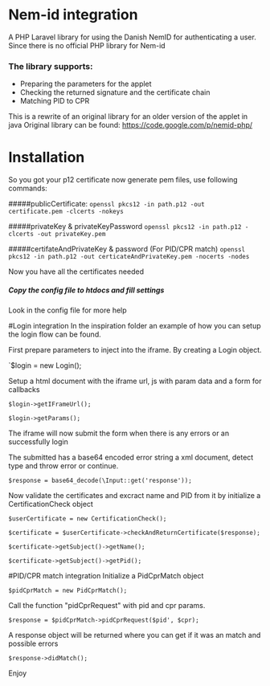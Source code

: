 # Nem-id integration

A PHP Laravel library for using the Danish NemID for authenticating a user.
Since there is no official PHP library for Nem-id 
 
### The library supports: 
  - Preparing the parameters for the applet
  - Checking the returned signature and the certificate chain
  - Matching PID to CPR
    
This is a rewrite of an original library for an older version of the applet in java
Original library can be found: https://code.google.com/p/nemid-php/ 
    
# Installation

So you got your p12 certificate now generate pem files, use following commands: 

#####publicCertificate:
`openssl pkcs12 -in path.p12 -out certificate.pem -clcerts -nokeys`

#####privateKey & privateKeyPassword
`openssl pkcs12 -in path.p12 -clcerts -out privateKey.pem`

#####certifateAndPrivateKey & password (For PID/CPR match)
`openssl pkcs12 -in path.p12 -out certicateAndPrivateKey.pem -nocerts -nodes`     

Now you have all the certificates needed 

##### Copy the config file to htdocs and fill settings
Look in the config file for more help

#Login integration
In the inspiration folder an example of how you can setup the login flow can be found.

First prepare parameters to inject into the iframe. By creating a Login object.

`$login = new Login();

Setup a html document with the iframe url, js with param data and a form for callbacks

`$login->getIFrameUrl();`

`$login->getParams();`

The iframe will now submit the form when there is any errors or an successfully login

The submitted has a base64 encoded error string a xml document, detect type and throw error or continue.

`$response = base64_decode(\Input::get('response'));`

Now validate the certificates and excract name and PID from it by initialize a CertificationCheck object

`$userCertificate = new CertificationCheck();`

`$certificate = $userCertificate->checkAndReturnCertificate($response);`

`$certificate->getSubject()->getName();`

`$certificate->getSubject()->getPid();`

#PID/CPR match integration
Initialize a PidCprMatch object

`$pidCprMatch = new PidCprMatch();`

 Call the function "pidCprRequest" with pid and cpr params.

`$response = $pidCprMatch->pidCprRequest($pid', $cpr);`

A response object will be returned where you can get if it was an match and possible errors

`$response->didMatch();`
         
Enjoy
 


